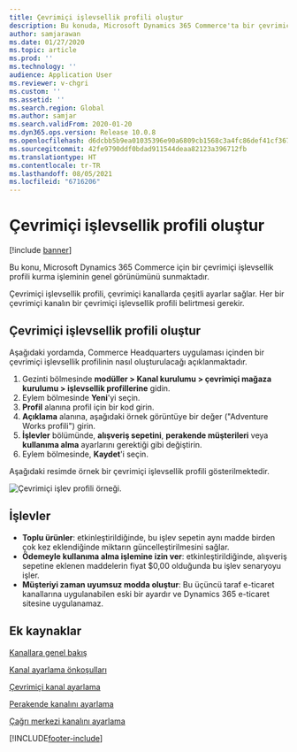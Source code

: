 ```yaml
---
title: Çevrimiçi işlevsellik profili oluştur
description: Bu konuda, Microsoft Dynamics 365 Commerce'ta bir çevrimiçi işlevsellik profilinin nasıl oluşturulacağı açıklanmaktadır.
author: samjarawan
ms.date: 01/27/2020
ms.topic: article
ms.prod: ''
ms.technology: ''
audience: Application User
ms.reviewer: v-chgri
ms.custom: ''
ms.assetid: ''
ms.search.region: Global
ms.author: samjar
ms.search.validFrom: 2020-01-20
ms.dyn365.ops.version: Release 10.0.8
ms.openlocfilehash: d6dcbb5b9ea01035396e90a6809cb1568c3a4fc86def41cf36732588b5046da7
ms.sourcegitcommit: 42fe9790ddf0bdad911544deaa82123a396712fb
ms.translationtype: HT
ms.contentlocale: tr-TR
ms.lasthandoff: 08/05/2021
ms.locfileid: "6716206"
---
```

# <a name="create-an-online-functionality-profile"></a>Çevrimiçi işlevsellik profili oluştur

[!include [banner](includes/banner.md)]

Bu konu, Microsoft Dynamics 365 Commerce için bir çevrimiçi işlevsellik profili kurma işleminin genel görünümünü sunmaktadır.

Çevrimiçi işlevsellik profili, çevrimiçi kanallarda çeşitli ayarlar sağlar. Her bir çevrimiçi kanalın bir çevrimiçi işlevsellik profili belirtmesi gerekir.

## <a name="create-an-online-functionality-profile"></a>Çevrimiçi işlevsellik profili oluştur

Aşağıdaki yordamda, Commerce Headquarters uygulaması içinden bir çevrimiçi işlevsellik profilinin nasıl oluşturulacağı açıklanmaktadır.

1. Gezinti bölmesinde **modüller \> Kanal kurulumu \> çevrimiçi mağaza kurulumu \> işlevsellik profillerine** gidin.
1. Eylem bölmesinde **Yeni**'yi seçin.
1. **Profil** alanına profil için bir kod girin.
1. **Açıklama** alanına, aşağıdaki örnek görüntüye bir değer ("Adventure Works profili") girin.
1. **İşlevler** bölümünde, **alışveriş sepetini**, **perakende müşterileri** veya **kullanıma alma** ayarlarını gerektiği gibi değiştirin.
1. Eylem bölmesinde, **Kaydet**'i seçin.

Aşağıdaki resimde örnek bir çevrimiçi işlevsellik profili gösterilmektedir.
  
![Çevrimiçi işlev profili örneği.](media/online-functionality-profile.png)

## <a name="functions"></a>İşlevler

- **Toplu ürünler**: etkinleştirildiğinde, bu işlev sepetin aynı madde birden çok kez eklendiğinde miktarın güncelleştirilmesini sağlar.
- **Ödemeyle kullanıma alma işlemine izin ver**: etkinleştirildiğinde, alışveriş sepetine eklenen maddelerin fiyat $0,00 olduğunda bu işlev senaryoyu işler.
- **Müşteriyi zaman uyumsuz modda oluştur**: Bu üçüncü taraf e-ticaret kanallarına uygulanabilen eski bir ayardır ve Dynamics 365 e-ticaret sitesine uygulanamaz.

## <a name="additional-resources"></a>Ek kaynaklar

[Kanallara genel bakış](channels-overview.md)

[Kanal ayarlama önkoşulları](channels-prerequisites.md)

[Çevrimiçi kanal ayarlama](channel-setup-online.md)

[Perakende kanalını ayarlama](channel-setup-retail.md)

[Çağrı merkezi kanalını ayarlama](channel-setup-callcenter.md)


[!INCLUDE[footer-include](../includes/footer-banner.md)]

